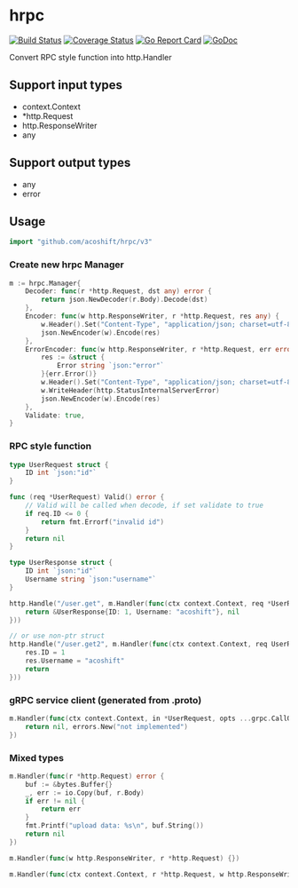 # hrpc

[![Build Status](https://travis-ci.org/acoshift/hrpc.svg?branch=master)](https://travis-ci.org/acoshift/hrpc)
[![Coverage Status](https://coveralls.io/repos/github/acoshift/hrpc/badge.svg?branch=master)](https://coveralls.io/github/acoshift/hrpc?branch=master)
[![Go Report Card](https://goreportcard.com/badge/github.com/acoshift/hrpc)](https://goreportcard.com/report/github.com/acoshift/hrpc)
[![GoDoc](https://godoc.org/github.com/acoshift/hrpc?status.svg)](https://godoc.org/github.com/acoshift/hrpc)

Convert RPC style function into http.Handler

## Support input types

- context.Context
- *http.Request
- http.ResponseWriter
- any

## Support output types

- any
- error

## Usage

```go
import "github.com/acoshift/hrpc/v3"
```

### Create new hrpc Manager

```go
m := hrpc.Manager{
	Decoder: func(r *http.Request, dst any) error {
		return json.NewDecoder(r.Body).Decode(dst)
	},
	Encoder: func(w http.ResponseWriter, r *http.Request, res any) {
		w.Header().Set("Content-Type", "application/json; charset=utf-8")
		json.NewEncoder(w).Encode(res)
	},
	ErrorEncoder: func(w http.ResponseWriter, r *http.Request, err error) {
		res := &struct {
			Error string `json:"error"`
		}{err.Error()}
		w.Header().Set("Content-Type", "application/json; charset=utf-8")
		w.WriteHeader(http.StatusInternalServerError)
		json.NewEncoder(w).Encode(res)
	},
	Validate: true,
}
```

### RPC style function

```go
type UserRequest struct {
	ID int `json:"id"`
}

func (req *UserRequest) Valid() error {
	// Valid will be called when decode, if set validate to true
	if req.ID <= 0 {
		return fmt.Errorf("invalid id")
	}
	return nil
}

type UserResponse struct {
	ID int `json:"id"`
	Username string `json:"username"`
}

http.Handle("/user.get", m.Handler(func(ctx context.Context, req *UserRequest) (*UserResponse, error) {
	return &UserResponse{ID: 1, Username: "acoshift"}, nil
}))

// or use non-ptr struct
http.Handle("/user.get2", m.Handler(func(ctx context.Context, req UserRequest) (res UserResponse, err error) {
	res.ID = 1
	res.Username = "acoshift"
	return
}))
```

### gRPC service client (generated from .proto)

```go
m.Handler(func(ctx context.Context, in *UserRequest, opts ...grpc.CallOption) (*UserResponse, error) {
	return nil, errors.New("not implemented")
})
```

### Mixed types

```go
m.Handler(func(r *http.Request) error {
	buf := &bytes.Buffer{}
	_, err := io.Copy(buf, r.Body)
	if err != nil {
		return err
	}
	fmt.Printf("upload data: %s\n", buf.String())
	return nil
})

m.Handler(func(w http.ResponseWriter, r *http.Request) {})

m.Handler(func(ctx context.Context, r *http.Request, w http.ResponseWriter) {})
```
